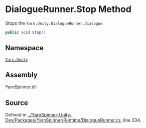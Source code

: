 <!-- This file was generated by a tool. Do not edit this file by hand. -->

# DialogueRunner.Stop Method

Stops the `Yarn.Unity.DialogueRunner.dialogue`.


```csharp
public void Stop()
```



## Namespace
[`Yarn.Unity`](/api/csharp/yarn.unity/README.md)

## Assembly
YarnSpinner.dll

## Source
Defined in [../YarnSpinner-Unity-Dev/Packages/YarnSpinner/Runtime/DialogueRunner.cs](https://github.com/YarnSpinnerTool/YarnSpinner-Unity//blob/develop/Runtime/DialogueRunner.cs#L334), line 334.
